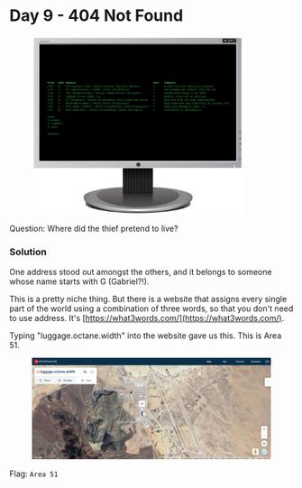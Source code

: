 # Day 9 - 404 Not Found

<figure><img src="../../../.gitbook/assets/Screen.png" alt="" width="375"><figcaption></figcaption></figure>

Question: Where did the thief pretend to live?

### Solution

One address stood out amongst the others, and it belongs to someone whose name starts with G (Gabriel?!).

This is a pretty niche thing. But there is a website that assigns every single part of the world using a combination of three words, so that you don't need to use address. It's [https://what3words.com/](https://what3words.com/).

Typing "luggage.octane.width" into the website gave us this. This is Area 51.

<figure><img src="../../../.gitbook/assets/image.png" alt=""><figcaption></figcaption></figure>

Flag: `Area 51`
